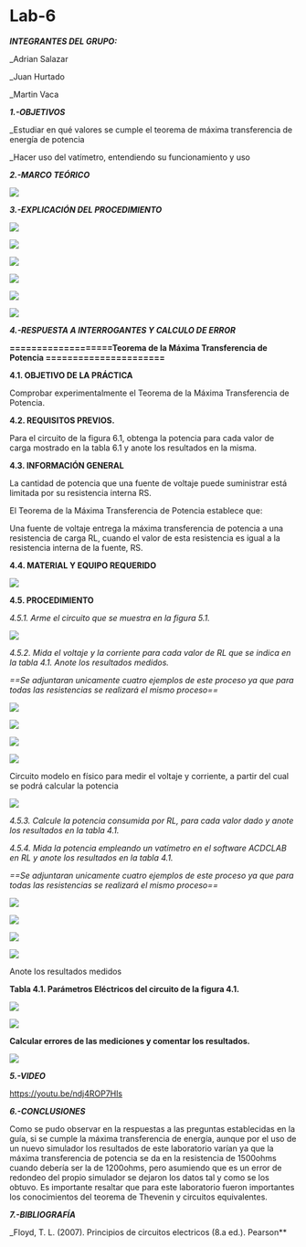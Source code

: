 # Lab-6
***INTEGRANTES DEL GRUPO:***

_Adrian Salazar

_Juan Hurtado

_Martin Vaca

***1.-OBJETIVOS***

_Estudiar en qué valores se cumple el teorema de máxima transferencia de energía de potencia

_Hacer uso del vatímetro, entendiendo su funcionamiento y uso

***2.-MARCO TEÓRICO***

![](https://github.com/smvaca2/Lab-6/blob/9aa49cf4b947ee60b31ef66696048e80bb5d2c63/teoria.PNG)

***3.-EXPLICACIÓN DEL PROCEDIMIENTO***

![](https://github.com/smvaca2/Lab-6/blob/b38a8eff2eaf7cf4626f4bb13f11854a757b56bf/WhatsApp%20Image%202022-07-13%20at%208.50.53%20PM%20(1).jpeg)

![](https://github.com/smvaca2/Lab-6/blob/09728a0dd46df8a9131319b249ea7e431e3fbeae/WhatsApp%20Image%202022-07-13%20at%208.51.07%20PM%20(1).jpeg)

![](https://github.com/smvaca2/Lab-6/blob/72ea6c4f27dd91a85e6cc1e508109bb2cf2e4fd1/WhatsApp%20Image%202022-07-13%20at%208.51.22%20PM.jpeg)

![](https://github.com/smvaca2/Lab-6/blob/72ea6c4f27dd91a85e6cc1e508109bb2cf2e4fd1/WhatsApp%20Image%202022-07-13%20at%208.51.35%20PM.jpeg)

![](https://github.com/smvaca2/Lab-6/blob/72ea6c4f27dd91a85e6cc1e508109bb2cf2e4fd1/WhatsApp%20Image%202022-07-13%20at%208.51.49%20PM.jpeg)

![](https://github.com/smvaca2/Lab-6/blob/72ea6c4f27dd91a85e6cc1e508109bb2cf2e4fd1/WhatsApp%20Image%202022-07-13%20at%208.52.03%20PM.jpeg)

***4.-RESPUESTA A INTERROGANTES Y CALCULO DE ERROR***

**===================Teorema de la Máxima Transferencia de Potencia ======================**

**4.1. OBJETIVO DE LA PRÁCTICA**

Comprobar experimentalmente el Teorema de la Máxima Transferencia de Potencia.

**4.2. REQUISITOS PREVIOS.**

Para el circuito de la figura 6.1, obtenga la potencia para cada valor de
carga mostrado en la tabla 6.1 y anote los resultados en la misma.

**4.3. INFORMACIÓN GENERAL**

La cantidad de potencia que una fuente de voltaje puede suministrar está limitada por
su resistencia interna RS.

El Teorema de la Máxima Transferencia de Potencia establece que:

Una fuente de voltaje entrega la máxima transferencia de potencia a una resistencia
de carga RL, cuando el valor de esta resistencia es igual a la resistencia interna de la
fuente, RS.

**4.4. MATERIAL Y EQUIPO REQUERIDO**

![](https://github.com/smvaca2/Lab-6/blob/111c5512ed83ce68167dde5e02163cd7eddecc1a/materiales.PNG)

**4.5. PROCEDIMIENTO**

*4.5.1. Arme el circuito que se muestra en la figura 5.1.*

![](https://github.com/smvaca2/Lab-6/blob/111c5512ed83ce68167dde5e02163cd7eddecc1a/circuito.PNG)

*4.5.2. Mida el voltaje y la corriente para cada valor de RL que se indica en la tabla 4.1.
Anote los resultados medidos.*

 *==Se adjuntaran unicamente cuatro ejemplos de este proceso ya que para todas las resistencias se realizará el mismo proceso==*

![](https://github.com/smvaca2/Lab-6/blob/9aa49cf4b947ee60b31ef66696048e80bb5d2c63/a.PNG)

![](https://github.com/smvaca2/Lab-6/blob/9aa49cf4b947ee60b31ef66696048e80bb5d2c63/b.PNG)

![](https://github.com/smvaca2/Lab-6/blob/609c79c59e6bed71d520cbb6c3336b6f3d11236b/c.PNG)

![](https://github.com/smvaca2/Lab-6/blob/609c79c59e6bed71d520cbb6c3336b6f3d11236b/d.PNG)

Circuito modelo en físico para medir el voltaje y corriente, a partir del cual se podrá calcular la potencia

![](https://github.com/smvaca2/Lab-6/blob/7d59f648f4e32765e4d2c606aa20577c23026cd6/WhatsApp%20Image%202022-07-13%20at%209.35.16%20PM.jpeg)

*4.5.3. Calcule la potencia consumida por RL, para cada valor dado y anote los
resultados en la tabla 4.1.*

*4.5.4. Mida la potencia empleando un vatímetro en el software ACDCLAB en RL y anote
los resultados en la tabla 4.1.*

*==Se adjuntaran unicamente cuatro ejemplos de este proceso ya que para todas las resistencias se realizará el mismo proceso==*

![](https://github.com/smvaca2/Lab-6/blob/9aa49cf4b947ee60b31ef66696048e80bb5d2c63/1.PNG)

![](https://github.com/smvaca2/Lab-6/blob/9aa49cf4b947ee60b31ef66696048e80bb5d2c63/2.PNG)

![](https://github.com/smvaca2/Lab-6/blob/609c79c59e6bed71d520cbb6c3336b6f3d11236b/3.PNG)

![](https://github.com/smvaca2/Lab-6/blob/609c79c59e6bed71d520cbb6c3336b6f3d11236b/5.PNG)

Anote los resultados medidos

**Tabla 4.1. Parámetros Eléctricos del circuito de la figura 4.1.**

![](https://github.com/smvaca2/Lab-6/blob/111c5512ed83ce68167dde5e02163cd7eddecc1a/WhatsApp%20Image%202022-07-13%20at%209.12.35%20PM.jpeg)

![](https://github.com/smvaca2/Lab-6/blob/111c5512ed83ce68167dde5e02163cd7eddecc1a/WhatsApp%20Image%202022-07-13%20at%209.32.37%20PM.jpeg)

**Calcular errores de las mediciones y comentar los resultados.**

![](https://github.com/smvaca2/Lab-6/blob/111c5512ed83ce68167dde5e02163cd7eddecc1a/WhatsApp%20Image%202022-07-13%20at%209.29.53%20PM.jpeg)

***5.-VIDEO***

https://youtu.be/ndj4ROP7Hls

***6.-CONCLUSIONES***

Como se pudo observar en la respuestas a las preguntas establecidas en la guía, si se cumple la máxima transferencia de energía, aunque por el uso de un nuevo simulador los resultados de este laboratorio varían ya que la máxima transferencia de potencia se da en la resistencia de 1500ohms cuando debería ser la de 1200ohms, pero asumiendo que es un error de redondeo del propio simulador se dejaron los datos tal y como se los obtuvo. 
Es importante resaltar que para este laboratorio fueron importantes los conocimientos del teorema de Thevenin y circuitos equivalentes.

***7.-BIBLIOGRAFÍA***

_Floyd, T. L. (2007). Principios de circuitos electricos (8.a ed.). Pearson**

